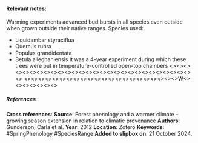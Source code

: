 #### **Relevant notes**:
Warming experiments advanced bud bursts in all species even outside when grown outside their native ranges. Species used: 
- Liquidambar styraciflua
- Quercus rubra
- Populus grandidentata 
- Betula alleghaniensis
It was a 4-year experiment during which these trees were put in temperature-controlled open-top chambers
<><><><><><><><><><><><><><><><><><><><><><><><><><><><><>
<><><><><><><><><><><><><><><><><><><><><><>W<><><><><><><>
##### References
**Cross references**:
**Source**: Forest phenology and a warmer climate – growing season extension in relation to climatic provenance
**Authors**: Gunderson, Carla et al. 
**Year**: 2012
**Location**: Zotero
**Keywords**: #SpringPhenology #SpeciesRange 
**Added to slipbox on**: 21 October 2024. 
